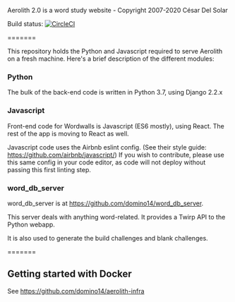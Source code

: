Aerolith 2.0 is a word study website - Copyright 2007-2020 César Del Solar

Build status: [![CircleCI](https://circleci.com/gh/domino14/Webolith.svg?style=svg&circle-token=63b1498e4c366aff7052ee02d1e4cf59075e235d)](https://circleci.com/gh/domino14/Webolith)

=======

This repository holds the Python and Javascript required to serve Aerolith on a fresh machine. Here's a brief description of the different modules:

### Python

The bulk of the back-end code is written in Python 3.7, using Django 2.2.x

### Javascript

Front-end code for Wordwalls is Javascript (ES6 mostly), using React. The rest of the app is moving to React as well.

Javascript code uses the Airbnb eslint config. (See their style guide: https://github.com/airbnb/javascript/)
If you wish to contribute, please use this same config in your code editor, as code will not deploy without passing this first linting step.

### word_db_server

word_db_server is at https://github.com/domino14/word_db_server.

This server deals with anything word-related. It provides a Twirp API to the Python webapp.

It is also used to generate the build challenges and blank challenges.

=======

## Getting started with Docker

See https://github.com/domino14/aerolith-infra

